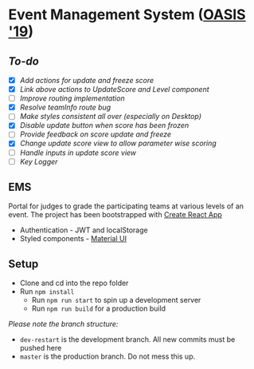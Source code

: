 # Event Management System ([OASIS '19](https://bits-oasis.org/))   

## _To-do_
  - [x] _Add actions for update and freeze score_
  - [x] _Link above actions to UpdateScore and Level component_
  - [ ] _Improve routing implementation_
  - [x] _Resolve teamInfo route bug_
  - [ ] _Make styles consistent all over (especially on Desktop)_
  - [x] _Disable update button when score has been frozen_
  - [ ] _Provide feedback on score update and freeze_
  - [x] _Change update score view to allow parameter wise scoring_
  - [ ] _Handle inputs in update score view_
  - [ ] _Key Logger_

## EMS

Portal for judges to grade the participating teams at various levels of an event. The project has been bootstrapped with [Create React App](https://github.com/facebook/create-react-app)
- Authentication - JWT and localStorage
- Styled components - [Material UI](https://material-ui.com/)

## Setup
- Clone and cd into the repo folder
- Run `npm install`
  - Run `npm run start` to spin up a development server
  - Run `npm run build` for a production build

_Please note the branch structure:_
  - `dev-restart` is the development branch. All new commits must be pushed here
  - `master` is the production branch. Do not mess this up.

